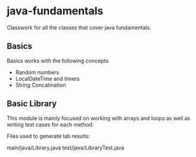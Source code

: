 # java-fundamentals
Classwork for all the classes that cover java fundamentals.

## Basics

Basics works with the following concepts

- Random numbers
- LocalDateTime and timers
- String Concatination

## Basic Library

This module is mainly focused on working with arrays and loops as well as writing test cases for each method.

Files used to generate lab results:

main/java/Library.java
test/java/LibraryTest.java